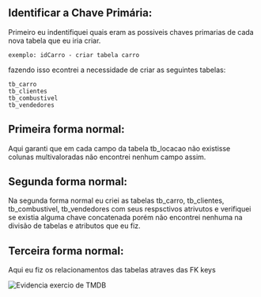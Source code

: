 ## Identificar a Chave Primária:

Primeiro eu indentifiquei quais eram as possiveis chaves primarias de cada nova tabela que eu iria criar. 

    exemplo: idCarro - criar tabela carro

fazendo isso econtrei a necessidade de criar as seguintes tabelas: 

    tb_carro
    tb_clientes
    tb_combustivel
    tb_vendedores

## Primeira forma normal:

Aqui garanti que em cada campo da tabela tb_locacao  não existisse colunas multivaloradas não encontrei nenhum campo assim.

## Segunda forma normal:

Na segunda forma normal eu criei as tabelas tb_carro, tb_clientes, tb_combustivel, tb_vendedores com seus respsctivos atrivutos e verifiquei se existia alguma chave concatenada porém não encontrei nenhuma na divisão de tabelas e atributos que eu fiz.

## Terceira forma normal:

Aqui eu fiz os relacionamentos das tabelas atraves das FK keys




![Evidencia exercio de TMDB](./evidencia_modelagem.png)